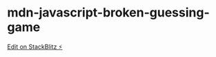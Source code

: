# mdn-javascript-broken-guessing-game

[Edit on StackBlitz ⚡️](https://stackblitz.com/edit/mdn-javascript-broken-guessing-game)